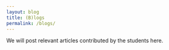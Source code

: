 ```yaml
---
layout: blog
title: (B)logs
permalink: /blogs/
---
```


We will post relevant articles contributed by the students here.
